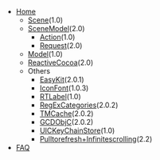* [Home](Home)
	* [Scene](Scene)(1.0)
	* [SceneModel](SceneModel)(2.0)
		* [Action](Action)(1.0)
		* [Request](Request)(2.0)
	* [Model](Model)(1.0)
	* [ReactiveCocoa](ReactiveCocoa)(2.0)
	* Others
		* [EasyKit](EasyKit)(2.0.1)
		* [IconFont](IconFont)(1.0.3)
		* [RTLabel](RTLabel)(1.0)
		* [RegExCategories](RegExCategories)(2.0.2)
		* [TMCache](TMCache)(2.0.2)
		* [GCDObjC](GCDObjC)(2.0.2)
		* [UICKeyChainStore](UICKeyChainStore)(1.0)
		* [Pulltorefresh+Infinitescrolling](pulltorefresh+infinitescrolling)(2.2)
* [FAQ](FAQ)